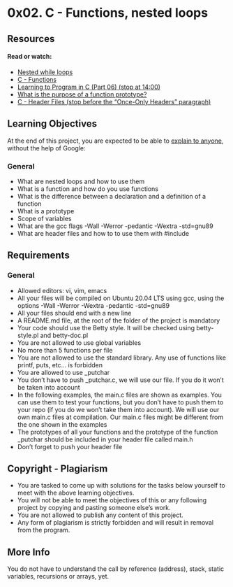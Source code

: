 # 0x02. C - Functions, nested loops

## Resources
#### Read or watch:

- [Nested while loops](https://intranet.alxswe.com/rltoken/_4aLZ5nW24njUT2VbSZdQQ)
- [C - Functions](https://intranet.alxswe.com/rltoken/Vg1zzzrxLhPh71405uggSg)
- [Learning to Program in C (Part 06) (stop at 14:00)](https://intranet.alxswe.com/rltoken/jveXtnJII2S0z7a06c7-JA)
- [What is the purpose of a function prototype?](https://intranet.alxswe.com/rltoken/XZ--UJZO76ZoUWNA9bTmbg)
- [C - Header Files (stop before the “Once-Only Headers” paragraph)](https://intranet.alxswe.com/rltoken/AS8JW4ObD5gmyX2mgtqV0A)

## Learning Objectives
At the end of this project, you are expected to be able to [explain to anyone](https://intranet.alxswe.com/rltoken/-ERX2Jh115GIdTUsSixnnA), without the help of Google:

### General
- What are nested loops and how to use them
- What is a function and how do you use functions
- What is the difference between a declaration and a definition of a function
- What is a prototype
- Scope of variables
- What are the gcc flags -Wall -Werror -pedantic -Wextra -std=gnu89
- What are header files and how to to use them with #include

## Requirements
### General
- Allowed editors: vi, vim, emacs
- All your files will be compiled on Ubuntu 20.04 LTS using gcc, using the options -Wall -Werror -Wextra -pedantic -std=gnu89
- All your files should end with a new line
- A README.md file, at the root of the folder of the project is mandatory
- Your code should use the Betty style. It will be checked using betty-style.pl and betty-doc.pl
- You are not allowed to use global variables
- No more than 5 functions per file
- You are not allowed to use the standard library. Any use of functions like printf, puts, etc… is forbidden
- You are allowed to use _putchar
- You don’t have to push _putchar.c, we will use our file. If you do it won’t be taken into account
- In the following examples, the main.c files are shown as examples. You can use them to test your functions, but you don’t have to push them to your repo (if you do we won’t take them into account). We will use our own main.c files at compilation. Our main.c files might be different from the one shown in the examples
- The prototypes of all your functions and the prototype of the function _putchar should be included in your header file called main.h
- Don’t forget to push your header file

## Copyright - Plagiarism
- You are tasked to come up with solutions for the tasks below yourself to meet with the above learning objectives.
- You will not be able to meet the objectives of this or any following project by copying and pasting someone else’s work.
- You are not allowed to publish any content of this project.
- Any form of plagiarism is strictly forbidden and will result in removal from the program.

## More Info
You do not have to understand the call by reference (address), stack, static variables, recursions or arrays, yet.